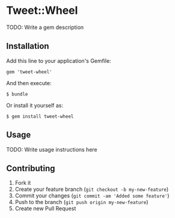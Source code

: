 # Tweet::Wheel

TODO: Write a gem description

## Installation

Add this line to your application's Gemfile:

    gem 'tweet-wheel'

And then execute:

    $ bundle

Or install it yourself as:

    $ gem install tweet-wheel

## Usage

TODO: Write usage instructions here

## Contributing

1. Fork it
2. Create your feature branch (`git checkout -b my-new-feature`)
3. Commit your changes (`git commit -am 'Added some feature'`)
4. Push to the branch (`git push origin my-new-feature`)
5. Create new Pull Request
